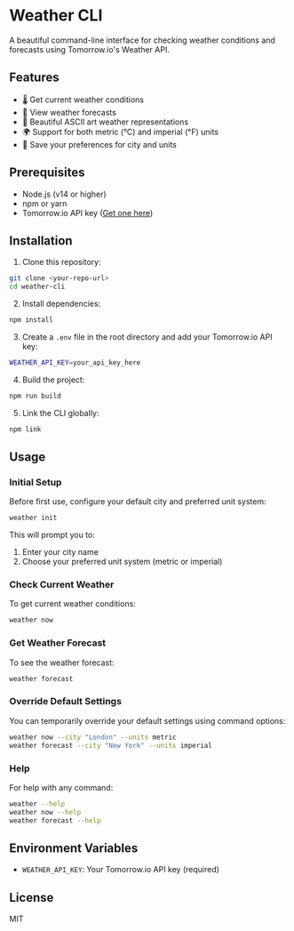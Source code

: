 # Weather CLI

A beautiful command-line interface for checking weather conditions and forecasts using Tomorrow.io's Weather API.

## Features

- 🌡️ Get current weather conditions
- 🔮 View weather forecasts
- 🎨 Beautiful ASCII art weather representations
- 🌍 Support for both metric (°C) and imperial (°F) units
- 💾 Save your preferences for city and units

## Prerequisites

- Node.js (v14 or higher)
- npm or yarn
- Tomorrow.io API key ([Get one here](https://www.tomorrow.io/weather-api/))

## Installation

1. Clone this repository:

```bash
git clone <your-repo-url>
cd weather-cli
```

2. Install dependencies:

```bash
npm install
```

3. Create a `.env` file in the root directory and add your Tomorrow.io API key:

```bash
WEATHER_API_KEY=your_api_key_here
```

4. Build the project:

```bash
npm run build
```

5. Link the CLI globally:

```bash
npm link
```

## Usage

### Initial Setup

Before first use, configure your default city and preferred unit system:

```bash
weather init
```

This will prompt you to:

1. Enter your city name
2. Choose your preferred unit system (metric or imperial)

### Check Current Weather

To get current weather conditions:

```bash
weather now
```

### Get Weather Forecast

To see the weather forecast:

```bash
weather forecast
```

### Override Default Settings

You can temporarily override your default settings using command options:

```bash
weather now --city "London" --units metric
weather forecast --city "New York" --units imperial
```

### Help

For help with any command:

```bash
weather --help
weather now --help
weather forecast --help
```

## Environment Variables

- `WEATHER_API_KEY`: Your Tomorrow.io API key (required)

## License

MIT
